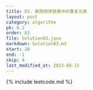 ```yaml
---
title: 83. 删除排序链表中的重复元素
layout: post
category: algorithm
pk: 6.2
order: 83
file: Solution83.java
markdown: Solution83.md
start: 20
end: -1
skip: 4
last_modified_at: 2023-08-15
---
```


{% include leetcode.md %}